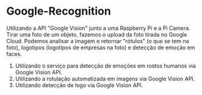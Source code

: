 # Google-Recognition
Utilizando a API "Google Vision" junto a uma Raspberry Pi e a Pi Camera.   Tirar uma foto de um objeto, fazemos o upload da foto tirada no Google Cloud.  Podemos analisar a imagem e retornar "rótulos" (o que se tem na foto), logotipos  (logotipos de empresas na foto) e detecção de emoção em faces. 

1) Utilizando o serviço para detecção de emoções em rostos humanos via Google Vision API.
2) Utilizando a rotulação automatizada em imagens via Google Vision API.
3) Utilizando detecção de logo via Google Vision API.



